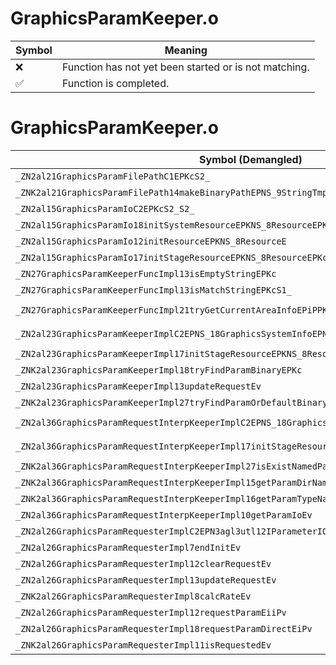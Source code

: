 # GraphicsParamKeeper.o
| Symbol | Meaning 
| ------------- | ------------- 
| :x: | Function has not yet been started or is not matching. 
| :white_check_mark: | Function is completed. 


# GraphicsParamKeeper.o
| Symbol (Demangled) | Symbol (Mangled) | Decompiled? |
| ------------- |  ------------- | ------------- |
| `_ZN2al21GraphicsParamFilePathC1EPKcS2_` | `al::GraphicsParamFilePath::GraphicsParamFilePath(char const*,char const*)` | :white_check_mark: |
| `_ZNK2al21GraphicsParamFilePath14makeBinaryPathEPNS_9StringTmpILi256EEE` | `al::GraphicsParamFilePath::makeBinaryPath(al::StringTmp<256> *)const` | :white_check_mark: |
| `_ZN2al15GraphicsParamIoC2EPKcS2_S2_` | `al::GraphicsParamIo::GraphicsParamIo(char const*,char const*,char const*)` | :white_check_mark: |
| `_ZN2al15GraphicsParamIo18initSystemResourceEPKNS_8ResourceEPKc` | `al::GraphicsParamIo::initSystemResource(al::Resource const*,char const*)` | :white_check_mark: |
| `_ZN2al15GraphicsParamIo12initResourceEPKNS_8ResourceE` | `al::GraphicsParamIo::initResource(al::Resource const*)` | :white_check_mark: |
| `_ZN2al15GraphicsParamIo17initStageResourceEPKNS_8ResourceEPKcS5_` | `al::GraphicsParamIo::initStageResource(al::Resource const*,char const*,char const*)` | :white_check_mark: |
| `_ZN27GraphicsParamKeeperFuncImpl13isEmptyStringEPKc` | `GraphicsParamKeeperFuncImpl::isEmptyString(char const*)` | :white_check_mark: |
| `_ZN27GraphicsParamKeeperFuncImpl13isMatchStringEPKcS1_` | `GraphicsParamKeeperFuncImpl::isMatchString(char const*,char const*)` | :white_check_mark: |
| `_ZN27GraphicsParamKeeperFuncImpl21tryGetCurrentAreaInfoEPiPPKcS0_PN2al18GraphicsSystemInfoEi` | `GraphicsParamKeeperFuncImpl::tryGetCurrentAreaInfo(int *,char const**,int *,al::GraphicsSystemInfo *,int)` | :white_check_mark: |
| `_ZN2al23GraphicsParamKeeperImplC2EPNS_18GraphicsSystemInfoEPN3agl3utl12IParameterIOEPKcS8_i` | `al::GraphicsParamKeeperImpl::GraphicsParamKeeperImpl(al::GraphicsSystemInfo *,agl::utl::IParameterIO *,char const*,char const*,int)` | :white_check_mark: |
| `_ZN2al23GraphicsParamKeeperImpl17initStageResourceEPKNS_8ResourceEPKcS5_` | `al::GraphicsParamKeeperImpl::initStageResource(al::Resource const*,char const*,char const*)` | :white_check_mark: |
| `_ZNK2al23GraphicsParamKeeperImpl18tryFindParamBinaryEPKc` | `al::GraphicsParamKeeperImpl::tryFindParamBinary(char const*)const` | :white_check_mark: |
| `_ZN2al23GraphicsParamKeeperImpl13updateRequestEv` | `al::GraphicsParamKeeperImpl::updateRequest(void)` | :white_check_mark: |
| `_ZNK2al23GraphicsParamKeeperImpl27tryFindParamOrDefaultBinaryEPKc` | `al::GraphicsParamKeeperImpl::tryFindParamOrDefaultBinary(char const*)const` | :white_check_mark: |
| `_ZN2al36GraphicsParamRequestInterpKeeperImplC2EPNS_18GraphicsSystemInfoEiPKcS4_S4_` | `al::GraphicsParamRequestInterpKeeperImpl::GraphicsParamRequestInterpKeeperImpl(al::GraphicsSystemInfo *,int,char const*,char const*,char const*)` | :white_check_mark: |
| `_ZN2al36GraphicsParamRequestInterpKeeperImpl17initStageResourceEPKNS_8ResourceEPKcS5_` | `al::GraphicsParamRequestInterpKeeperImpl::initStageResource(al::Resource const*,char const*,char const*)` | :white_check_mark: |
| `_ZNK2al36GraphicsParamRequestInterpKeeperImpl27isExistNamedParamAtLeastOneEv` | `al::GraphicsParamRequestInterpKeeperImpl::isExistNamedParamAtLeastOne(void)const` | :white_check_mark: |
| `_ZNK2al36GraphicsParamRequestInterpKeeperImpl15getParamDirNameEv` | `al::GraphicsParamRequestInterpKeeperImpl::getParamDirName(void)const` | :white_check_mark: |
| `_ZNK2al36GraphicsParamRequestInterpKeeperImpl16getParamTypeNameEv` | `al::GraphicsParamRequestInterpKeeperImpl::getParamTypeName(void)const` | :white_check_mark: |
| `_ZN2al36GraphicsParamRequestInterpKeeperImpl10getParamIoEv` | `al::GraphicsParamRequestInterpKeeperImpl::getParamIo(void)` | :white_check_mark: |
| `_ZN2al26GraphicsParamRequesterImplC2EPN3agl3utl12IParameterIOEPKc` | `al::GraphicsParamRequesterImpl::GraphicsParamRequesterImpl(agl::utl::IParameterIO *,char const*)` | :white_check_mark: |
| `_ZN2al26GraphicsParamRequesterImpl7endInitEv` | `al::GraphicsParamRequesterImpl::endInit(void)` | :white_check_mark: |
| `_ZN2al26GraphicsParamRequesterImpl12clearRequestEv` | `al::GraphicsParamRequesterImpl::clearRequest(void)` | :white_check_mark: |
| `_ZN2al26GraphicsParamRequesterImpl13updateRequestEv` | `al::GraphicsParamRequesterImpl::updateRequest(void)` | :white_check_mark: |
| `_ZNK2al26GraphicsParamRequesterImpl8calcRateEv` | `al::GraphicsParamRequesterImpl::calcRate(void)const` | :white_check_mark: |
| `_ZN2al26GraphicsParamRequesterImpl12requestParamEiiPv` | `al::GraphicsParamRequesterImpl::requestParam(int,int,void *)` | :white_check_mark: |
| `_ZN2al26GraphicsParamRequesterImpl18requestParamDirectEiPv` | `al::GraphicsParamRequesterImpl::requestParamDirect(int,void *)` | :white_check_mark: |
| `_ZNK2al26GraphicsParamRequesterImpl11isRequestedEv` | `al::GraphicsParamRequesterImpl::isRequested(void)const` | :white_check_mark: |
